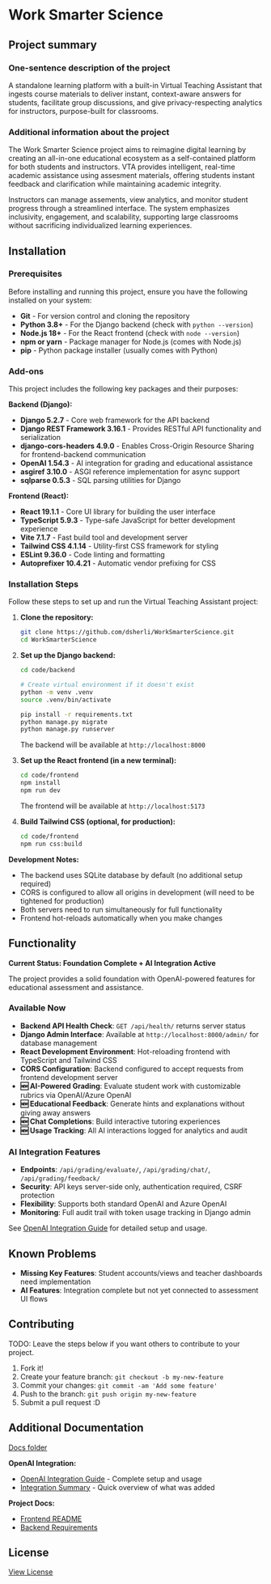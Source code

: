 # Work Smarter Science

## Project summary

### One-sentence description of the project

A standalone learning platform with a built-in Virtual Teaching Assistant that ingests course materials to deliver instant, context-aware answers for students, facilitate group discussions, and give privacy-respecting analytics for instructors, purpose-built for classrooms.

### Additional information about the project

The Work Smarter Science project aims to reimagine digital learning by creating an all-in-one educational ecosystem as a self-contained platform for both students and instructors. VTA provides intelligent, real-time academic assistance using assesment materials, offering students instant feedback and clarification while maintaining academic integrity.

Instructors can manage assements, view analytics, and monitor student progress through a streamlined interface. The system emphasizes inclusivity, engagement, and scalability, supporting large classrooms without sacrificing individualized learning experiences.

## Installation

### Prerequisites

Before installing and running this project, ensure you have the following installed on your system:

- **Git** - For version control and cloning the repository
- **Python 3.8+** - For the Django backend (check with `python --version`)
- **Node.js 18+** - For the React frontend (check with `node --version`)
- **npm or yarn** - Package manager for Node.js (comes with Node.js)
- **pip** - Python package installer (usually comes with Python) 

### Add-ons

This project includes the following key packages and their purposes:

**Backend (Django):**
- **Django 5.2.7** - Core web framework for the API backend
- **Django REST Framework 3.16.1** - Provides RESTful API functionality and serialization
- **django-cors-headers 4.9.0** - Enables Cross-Origin Resource Sharing for frontend-backend communication
- **OpenAI 1.54.3** - AI integration for grading and educational assistance
- **asgiref 3.10.0** - ASGI reference implementation for async support
- **sqlparse 0.5.3** - SQL parsing utilities for Django

**Frontend (React):**
- **React 19.1.1** - Core UI library for building the user interface
- **TypeScript 5.9.3** - Type-safe JavaScript for better development experience
- **Vite 7.1.7** - Fast build tool and development server
- **Tailwind CSS 4.1.14** - Utility-first CSS framework for styling
- **ESLint 9.36.0** - Code linting and formatting
- **Autoprefixer 10.4.21** - Automatic vendor prefixing for CSS

### Installation Steps

Follow these steps to set up and run the Virtual Teaching Assistant project:

1. **Clone the repository:**
   ```bash
   git clone https://github.com/dsherli/WorkSmarterScience.git
   cd WorkSmarterScience
   ```

2. **Set up the Django backend:**
   ```bash
   cd code/backend

   # Create virtual environment if it doesn't exist
   python -m venv .venv
   source .venv/bin/activate

   pip install -r requirements.txt
   python manage.py migrate
   python manage.py runserver
   ```
   The backend will be available at `http://localhost:8000`

3. **Set up the React frontend (in a new terminal):**
   ```bash
   cd code/frontend
   npm install
   npm run dev
   ```
   The frontend will be available at `http://localhost:5173`

4. **Build Tailwind CSS (optional, for production):**
   ```bash
   cd code/frontend
   npm run css:build
   ```

**Development Notes:**
- The backend uses SQLite database by default (no additional setup required)
- CORS is configured to allow all origins in development (will need to be tightened for production)
- Both servers need to run simultaneously for full functionality
- Frontend hot-reloads automatically when you make changes 


## Functionality

**Current Status: Foundation Complete + AI Integration Active**

The project provides a solid foundation with OpenAI-powered features for educational assessment and assistance.

### Available Now
- **Backend API Health Check**: `GET /api/health/` returns server status
- **Django Admin Interface**: Available at `http://localhost:8000/admin/` for database management
- **React Development Environment**: Hot-reloading frontend with TypeScript and Tailwind CSS
- **CORS Configuration**: Backend configured to accept requests from frontend development server
- **🆕 AI-Powered Grading**: Evaluate student work with customizable rubrics via OpenAI/Azure OpenAI
- **🆕 Educational Feedback**: Generate hints and explanations without giving away answers
- **🆕 Chat Completions**: Build interactive tutoring experiences
- **🆕 Usage Tracking**: All AI interactions logged for analytics and audit

### AI Integration Features
- **Endpoints**: `/api/grading/evaluate/`, `/api/grading/chat/`, `/api/grading/feedback/`
- **Security**: API keys server-side only, authentication required, CSRF protection
- **Flexibility**: Supports both standard OpenAI and Azure OpenAI
- **Monitoring**: Full audit trail with token usage tracking in Django admin

See [OpenAI Integration Guide](docs/OPENAI_INTEGRATION.md) for detailed setup and usage.

## Known Problems

- **Missing Key Features**: Student accounts/views and teacher dashboards need implementation
- **AI Features**: Integration complete but not yet connected to assessment UI flows 


## Contributing

TODO: Leave the steps below if you want others to contribute to your project.

1. Fork it!
2. Create your feature branch: `git checkout -b my-new-feature`
3. Commit your changes: `git commit -am 'Add some feature'`
4. Push to the branch: `git push origin my-new-feature`
5. Submit a pull request :D

## Additional Documentation

[Docs folder](docs)

**OpenAI Integration:**
- [OpenAI Integration Guide](docs/OPENAI_INTEGRATION.md) - Complete setup and usage
- [Integration Summary](docs/OPENAI_SUMMARY.md) - Quick overview of what was added

**Project Docs:**
- [Frontend README](code\frontend\README.md)
- [Backend Requirements](code/backend/requirements.txt)

## License
[View License](LICENSE.txt)

